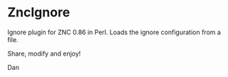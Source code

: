 ZncIgnore
=========

Ignore plugin for ZNC 0.86 in Perl.  Loads the ignore configuration from a file.

Share, modify and enjoy!

Dan
